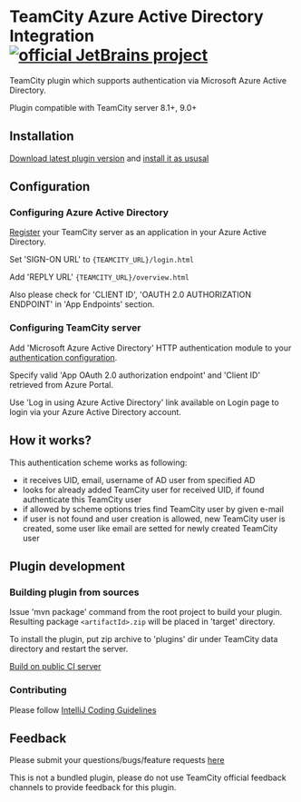 # TeamCity Azure Active Directory Integration [![official JetBrains project](http://jb.gg/badges/official.svg)](https://confluence.jetbrains.com/display/ALL/JetBrains+on+GitHub)

TeamCity plugin which supports authentication via Microsoft Azure Active Directory.

Plugin compatible with TeamCity server 8.1+, 9.0+

## Installation

[Download latest plugin version](https://teamcity.jetbrains.com/repository/download/TeamCityPluginsByJetBrains_AzureSupport_AzureActiveDirectoryPlugi/lastSuccessful/azure-active-directory.zip) and [install it as ususal](http://confluence.jetbrains.com/display/TCD9/Installing+Additional+Plugins#InstallingAdditionalPlugins-InstallingTeamCityplugins)

## Configuration

### Configuring Azure Active Directory

[Register](https://msdn.microsoft.com/en-us/library/azure/dn132599.aspx#BKMK_Adding) your TeamCity server as an application in your Azure Active Directory.

Set 'SIGN-ON URL' to `{TEAMCITY_URL}/login.html`

Add 'REPLY URL' `{TEAMCITY_URL}/overview.html`

Also please check for 'CLIENT ID', 'OAUTH 2.0 AUTHORIZATION ENDPOINT' in 'App Endpoints' section.

### Configuring TeamCity server

Add 'Microsoft Azure Active Directory' HTTP authentication module to your [authentication configuration](http://confluence.jetbrains.com/display/TCDL/Configuring+Authentication+Settings).

Specify valid 'App OAuth 2.0 authorization endpoint' and 'Client ID' retrieved from Azure Portal.

Use 'Log in using Azure Active Directory' link available on Login page to login via your Azure Active Directory account.

## How it works?

This authentication scheme works as following:
- it receives UID, email, username of AD user from specified AD
- looks for already added TeamCity user for received UID, if found authenticate this TeamCity user
- if allowed by scheme options tries find TeamCity user by given e-mail
- if user is not found and user creation is allowed, new TeamCity user is created, some user like email are setted for newly created TeamCity user

## Plugin development

### Building plugin from sources

Issue 'mvn package' command from the root project to build your plugin. Resulting package `<artifactId>.zip` will be placed in 'target' directory.

To install the plugin, put zip archive to 'plugins' dir under TeamCity data directory and restart the server.

[Build on public CI server](https://teamcity.jetbrains.com/viewType.html?buildTypeId=TeamCityPluginsByJetBrains_AzureSupport_AzureActiveDirectoryPlugi)

### Contributing

Please follow [IntelliJ Coding Guidelines](http://www.jetbrains.org/display/IJOS/IntelliJ+Coding+Guidelines)

## Feedback

Please submit your questions/bugs/feature requests [here](https://github.com/ekoshkin/teamcity-azure-active-directory/issues)

This is not a bundled plugin, please do not use TeamCity official feedback channels to provide feedback for this plugin.
 
